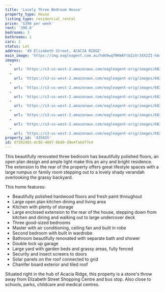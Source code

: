 ```yaml
---
title: 'Lovely Three Bedroom House'
property_type: House
listing_type: residential_rental
price: '$390 per week'
rent: '390.0'
bedrooms: 3
bathrooms: 1
cars: 2
status: Let
address: '49 Elizabeth Street, ACACIA RIDGE'
main_image: 'https://img.eagleagent.com.au/hd69wqTRKWAYtbZzXr3XX2ZI-hA=/1280x854/smart/https://s3-us-west-2.amazonaws.com/eagleagent-orig/images/6826462/417882054-image-M.jpg'
images:
  -
    url: 'https://s3-us-west-2.amazonaws.com/eagleagent-orig/images/6826469/417882054-image-G.jpg'
  -
    url: 'https://s3-us-west-2.amazonaws.com/eagleagent-orig/images/6826468/417882054-image-F.jpg'
  -
    url: 'https://s3-us-west-2.amazonaws.com/eagleagent-orig/images/6826467/417882054-image-E.jpg'
  -
    url: 'https://s3-us-west-2.amazonaws.com/eagleagent-orig/images/6826466/417882054-image-D.jpg'
  -
    url: 'https://s3-us-west-2.amazonaws.com/eagleagent-orig/images/6826465/417882054-image-C.jpg'
  -
    url: 'https://s3-us-west-2.amazonaws.com/eagleagent-orig/images/6826464/417882054-image-B.jpg'
  -
    url: 'https://s3-us-west-2.amazonaws.com/eagleagent-orig/images/6826463/417882054-image-A.jpg'
  -
    url: 'https://s3-us-west-2.amazonaws.com/eagleagent-orig/images/6826462/417882054-image-M.jpg'
property_id: '435655'
id: d7502485-dc8d-4097-8bd0-d9e4fa6d77e4
---
```

This beautifully renovated three bedroom has beautifully polished floors, an open plan design and ample light make this an airy and bright residence. The extension to the rear of the property offers great lifestyle spaces with a large rumpus or family room stepping out to a lovely shady verandah overlooking the grassy backyard.

This home features:
* Beautifully polished hardwood floors and fresh paint throughout
* Large open plan kitchen dining and living area
* Kitchen with plenty of storage
* Large enclosed extension to the rear of the house, stepping down from kitchen and dining and walking out to large undercover deck
* Three good-sized bedrooms
* Master with air conditioning, ceiling fan and built in robe
* Second bedroom with built in wardrobe
* Bathroom beautifully renovated with separate bath and shower
* Double lock up garage
* Large yard with garden beds and grassy areas, fully fenced
* Security and insect screens to doors
* Solar panels on the roof connected to grid
* Chamfer board exterior and tiled roof

Situated right in the hub of Acacia Ridge, this property is a stone's throw away from Elizabeth Street Shopping Centre and bus stop. Also close to schools, parks, childcare and medical centres.